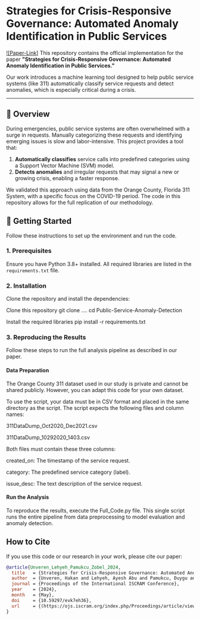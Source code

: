 # Strategies for Crisis-Responsive Governance: Automated Anomaly Identification in Public Services

[![Paper-Link]](https://ojs.iscram.org/index.php/Proceedings/article/view/106) This repository contains the official implementation for the paper **"Strategies for Crisis-Responsive Governance: Automated Anomaly Identification in Public Services."**

Our work introduces a machine learning tool designed to help public service systems (like 311) automatically classify service requests and detect anomalies, which is especially critical during a crisis.

---

## 📜 Overview

During emergencies, public service systems are often overwhelmed with a surge in requests. Manually categorizing these requests and identifying emerging issues is slow and labor-intensive. This project provides a tool that:
1.  **Automatically classifies** service calls into predefined categories using a Support Vector Machine (SVM) model.
2.  **Detects anomalies** and irregular requests that may signal a new or growing crisis, enabling a faster response.

We validated this approach using data from the Orange County, Florida 311 System, with a specific focus on the COVID-19 period. The code in this repository allows for the full replication of our methodology.


## 🚀 Getting Started

Follow these instructions to set up the environment and run the code.

### 1. Prerequisites
Ensure you have Python 3.8+ installed. All required libraries are listed in the `requirements.txt` file.

### 2. Installation
Clone the repository and install the dependencies:

Clone this repository
git clone ....
cd Public-Service-Anomaly-Detection

Install the required libraries
pip install -r requirements.txt
 
### 3. Reproducing the Results
Follow these steps to run the full analysis pipeline as described in our paper.

#### Data Preparation
The Orange County 311 dataset used in our study is private and cannot be shared publicly. However, you can adapt this code for your own dataset.

To use the script, your data must be in CSV format and placed in the same directory as the script. The script expects the following files and column names:

311DataDump_Oct2020_Dec2021.csv

311DataDump_10292020_1403.csv

Both files must contain these three columns:

created_on: The timestamp of the service request.

category: The predefined service category (label).

issue_desc: The text description of the service request.

#### Run the Analysis
To reproduce the results, execute the Full_Code.py file. This single script runs the entire pipeline from data preprocessing to model evaluation and anomaly detection.

## How to Cite
If you use this code or our research in your work, please cite our paper:

```bibtex
@article{Unveren_Lehyeh_Pamukcu_Zobel_2024,
  title   = {Strategies for Crisis-Responsive Governance: Automated Anomaly Identification in Public Services},
  author  = {Unveren, Hakan and Lehyeh, Ayesh Abu and Pamukcu, Duygu and Zobel, Christopher W.},
  journal = {Proceedings of the International ISCRAM Conference},
  year    = {2024},
  month   = {May},
  doi     = {10.59297/evk7eh36},
  url     = {(https://ojs.iscram.org/index.php/Proceedings/article/view/106)}
}
